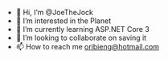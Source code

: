- 👋 Hi, I’m @JoeTheJock
- 👀 I’m interested in the Planet
- 🌱 I’m currently learning ASP.NET Core 3
- 💞️ I’m looking to collaborate on saving it
- 📫 How to reach me oribieng@hotmail.com

<!---
JoeTheJock/JoeTheJock is a ✨ special ✨ repository because its `README.md` (this file) appears on your GitHub profile.
You can click the Preview link to take a look at your changes.
--->
